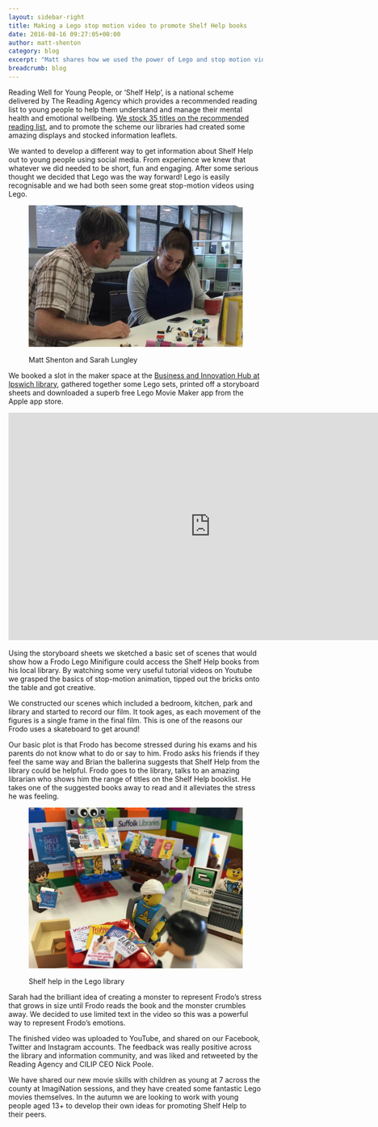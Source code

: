 ```yaml
---
layout: sidebar-right
title: Making a Lego stop motion video to promote Shelf Help books
date: 2016-08-16 09:27:05+00:00
author: matt-shenton
category: blog
excerpt: "Matt shares how we used the power of Lego and stop motion video to promote self-help reading for young people."
breadcrumb: blog
---
```


Reading Well for Young People, or ‘Shelf Help’, is a national scheme delivered by The Reading Agency which provides a recommended reading list to young people to help them understand and manage their mental health and emotional wellbeing. [We stock 35 titles on the recommended reading list](/health/lists/health-lists/reading-well-for-young-people/), and to promote the scheme our libraries had created some amazing displays and stocked information leaflets.

We wanted to develop a different way to get information about Shelf Help out to young people using social media. From experience we knew that whatever we did needed to be short, fun and engaging. After some serious thought we decided that Lego was the way forward! Lego is easily recognisable and we had both seen some great stop-motion videos using Lego.

<figure>
<img src="/images/article/matt-and-sarah.jpg" alt="Matt Shenton and Sarah Lungley">
<figcaption><p>Matt Shenton and Sarah Lungley</p></figcaption>
</figure>

We booked a slot in the maker space at the [Business and Innovation Hub at Ipswich library](https://www.suffolklibraries.co.uk/libraries/hub/), gathered together some Lego sets, printed off a storyboard sheets and downloaded a superb free Lego Movie Maker app from the Apple app store.

<div class="custom-constrain"><iframe width="800" height="450" src="https://www.youtube.com/embed/COtyp-l2iVo?rel=0&amp;controls=0&amp;showinfo=0" frameborder="0" allowfullscreen></iframe></div>

Using the storyboard sheets we sketched a basic set of scenes that would show how a Frodo Lego Minifigure could access the Shelf Help books from his local library. By watching some very useful tutorial videos on Youtube we grasped the basics of stop-motion animation, tipped out the bricks onto the table and got creative.

We constructed our scenes which included a bedroom, kitchen, park and library and started to record our film. It took ages, as each movement of the figures is a single frame in the final film. This is one of the reasons our Frodo uses a skateboard to get around!

Our basic plot is that Frodo has become stressed during his exams and his parents do not know what to do or say to him. Frodo asks his friends if they feel the same way and Brian the ballerina suggests that Shelf Help from the library could be helpful. Frodo goes to the library, talks to an amazing librarian who shows him the range of titles on the Shelf Help booklist. He takes one of the suggested books away to read and it alleviates the stress he was feeling.

<figure>
<img src="/images/article/shelf-help-library.jpg" alt="Lego figures in a library">
<figcaption><p>Shelf help in the Lego library</p></figcaption>
</figure>

Sarah had the brilliant idea of creating a monster to represent Frodo’s stress that grows in size until Frodo reads the book and the monster crumbles away. We decided to use limited text in the video so this was a powerful way to represent Frodo’s emotions.

The finished video was uploaded to YouTube, and shared on our Facebook, Twitter and Instagram accounts. The feedback was really positive across the library and information community, and was liked and retweeted by the Reading Agency and CILIP CEO Nick Poole.

We have shared our new movie skills with children as young at 7 across the county at ImagiNation sessions, and they have created some fantastic Lego movies themselves. In the autumn we are looking to work with young people aged 13+ to develop their own ideas for promoting Shelf Help to their peers.
